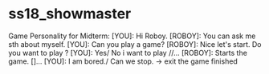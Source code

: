 # ss18_showmaster
Game Personality for Midterm:
[YOU]: Hi Roboy.
[ROBOY]: You can ask me sth about myself.
[YOU]: Can you play a game?
[ROBOY]: Nice let's start. Do you want to play <random game>?
[YOU]: Yes/ No i want to play <a guessing game>/<snapchchat>/...
[ROBOY]: Starts the game.
[]...
[YOU]: I am bored./ Can we stop. -> exit the game
finished
